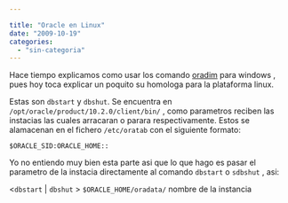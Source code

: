 ```yaml
---

title: "Oracle en Linux"
date: "2009-10-19"
categories: 
  - "sin-categoria"
---
```


Hace tiempo explicamos como usar los comando [oradim](https://luispuente.net/2009/05/27/oracle-listener/) para windows , pues hoy toca explicar un poquito su homologa para la plataforma linux.

Estas son `dbstart` y `dbshut`. Se encuentra en `/opt/oracle/product/10.2.0/client/bin/` , como parametros reciben las instacias las cuales arracaran o parara respectivamente. Estos se alamacenan en el fichero `/etc/oratab` con el siguiente formato:

`$ORACLE_SID:ORACLE_HOME::`

Yo no entiendo muy bien esta parte asi que lo que hago es pasar el parametro de la instacia directamente al comando `dbstart` o `sdbshut` , asi:

<`dbstart` | `dbshut` > `$ORACLE_HOME/oradata/` nombre de la instancia
